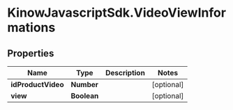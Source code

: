 # KinowJavascriptSdk.VideoViewInformations

## Properties
Name | Type | Description | Notes
------------ | ------------- | ------------- | -------------
**idProductVideo** | **Number** |  | [optional] 
**view** | **Boolean** |  | [optional] 



